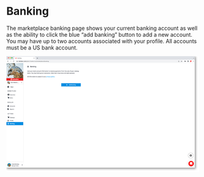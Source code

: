 # Banking

The marketplace banking page shows your current banking account as well as the ability to click the blue “add banking” button to add a new account. You may have up to two accounts associated with your profile. All accounts must be a US bank account.

<a href="../../images/marketplace-banking-lg.jpg" target="_blank"><img src="../../images/marketplace-banking.jpg" style="margin: auto; display: block"></a>
